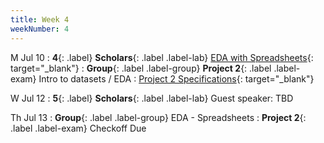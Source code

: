 ```yaml
---
title: Week 4
weekNumber: 4
---
```


M Jul 10
: **4**{: .label} **Scholars**{: .label .label-lab} [EDA with Spreadsheets](https://docs.google.com/presentation/d/1Ofl9qju_o6b-vUHrVVAO2ucjc4MqeJ4iochP0cfSihs/edit?usp=sharing){: target="_blank"}
: **Group**{: .label .label-group} **Project 2**{: .label .label-exam} Intro to datasets / EDA
  : [Project 2 Specifications]({{site.baseurl}}/rpd_project/#project-2-exploratory-data-analysis){: target="_blank"}

W Jul 12
: **5**{: .label} **Scholars**{: .label .label-lab} Guest speaker: TBD

Th Jul 13
: **Group**{: .label .label-group} EDA - Spreadsheets
: **Project 2**{: .label .label-exam} Checkoff Due
